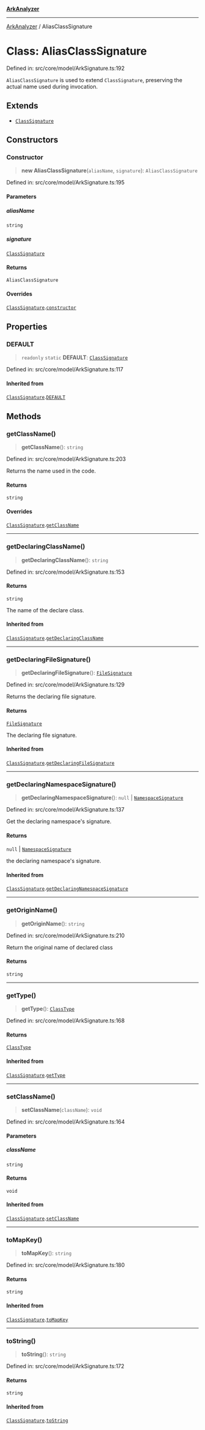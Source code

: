 [**ArkAnalyzer**](../README.md)

***

[ArkAnalyzer](../globals.md) / AliasClassSignature

# Class: AliasClassSignature

Defined in: src/core/model/ArkSignature.ts:192

`AliasClassSignature` is used to extend `ClassSignature`, preserving the actual name used during invocation.

## Extends

- [`ClassSignature`](ClassSignature.md)

## Constructors

### Constructor

> **new AliasClassSignature**(`aliasName`, `signature`): `AliasClassSignature`

Defined in: src/core/model/ArkSignature.ts:195

#### Parameters

##### aliasName

`string`

##### signature

[`ClassSignature`](ClassSignature.md)

#### Returns

`AliasClassSignature`

#### Overrides

[`ClassSignature`](ClassSignature.md).[`constructor`](ClassSignature.md#constructor)

## Properties

### DEFAULT

> `readonly` `static` **DEFAULT**: [`ClassSignature`](ClassSignature.md)

Defined in: src/core/model/ArkSignature.ts:117

#### Inherited from

[`ClassSignature`](ClassSignature.md).[`DEFAULT`](ClassSignature.md#default)

## Methods

### getClassName()

> **getClassName**(): `string`

Defined in: src/core/model/ArkSignature.ts:203

Returns the name used in the code.

#### Returns

`string`

#### Overrides

[`ClassSignature`](ClassSignature.md).[`getClassName`](ClassSignature.md#getclassname)

***

### getDeclaringClassName()

> **getDeclaringClassName**(): `string`

Defined in: src/core/model/ArkSignature.ts:153

#### Returns

`string`

The name of the declare class.

#### Inherited from

[`ClassSignature`](ClassSignature.md).[`getDeclaringClassName`](ClassSignature.md#getdeclaringclassname)

***

### getDeclaringFileSignature()

> **getDeclaringFileSignature**(): [`FileSignature`](FileSignature.md)

Defined in: src/core/model/ArkSignature.ts:129

Returns the declaring file signature.

#### Returns

[`FileSignature`](FileSignature.md)

The declaring file signature.

#### Inherited from

[`ClassSignature`](ClassSignature.md).[`getDeclaringFileSignature`](ClassSignature.md#getdeclaringfilesignature)

***

### getDeclaringNamespaceSignature()

> **getDeclaringNamespaceSignature**(): `null` \| [`NamespaceSignature`](NamespaceSignature.md)

Defined in: src/core/model/ArkSignature.ts:137

Get the declaring namespace's signature.

#### Returns

`null` \| [`NamespaceSignature`](NamespaceSignature.md)

the declaring namespace's signature.

#### Inherited from

[`ClassSignature`](ClassSignature.md).[`getDeclaringNamespaceSignature`](ClassSignature.md#getdeclaringnamespacesignature)

***

### getOriginName()

> **getOriginName**(): `string`

Defined in: src/core/model/ArkSignature.ts:210

Return the original name of declared class

#### Returns

`string`

***

### getType()

> **getType**(): [`ClassType`](ClassType.md)

Defined in: src/core/model/ArkSignature.ts:168

#### Returns

[`ClassType`](ClassType.md)

#### Inherited from

[`ClassSignature`](ClassSignature.md).[`getType`](ClassSignature.md#gettype)

***

### setClassName()

> **setClassName**(`className`): `void`

Defined in: src/core/model/ArkSignature.ts:164

#### Parameters

##### className

`string`

#### Returns

`void`

#### Inherited from

[`ClassSignature`](ClassSignature.md).[`setClassName`](ClassSignature.md#setclassname)

***

### toMapKey()

> **toMapKey**(): `string`

Defined in: src/core/model/ArkSignature.ts:180

#### Returns

`string`

#### Inherited from

[`ClassSignature`](ClassSignature.md).[`toMapKey`](ClassSignature.md#tomapkey)

***

### toString()

> **toString**(): `string`

Defined in: src/core/model/ArkSignature.ts:172

#### Returns

`string`

#### Inherited from

[`ClassSignature`](ClassSignature.md).[`toString`](ClassSignature.md#tostring)
